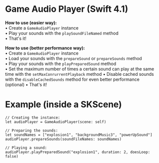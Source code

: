 # Game Audio Player (Swift 4.1)

**How to use (easier way):** <br />
• Create a `GameAudioPlayer` instance <br />
• Play your sounds with the `playSoundFileNamed` method <br />
• That's it! <br />

**How to use (better performance way):** <br />
• Create a `GameAudioPlayer` instance <br />
• Load your sounds with the `prepareSound` or `prepareSounds` method <br />
• Play your sounds with the `playPreparedSound` method <br />
• Set the maximum number of times a certain sound can play at the same time with the `setMaxConrurrentPlayback` method
• Disable cached sounds with the `disableCachedSounds` method for even better performance (optional)
• That's it! <br />

# Example (inside a SKScene)
```
// Creating the instance:
let audioPlayer = GameAudioPlayer(scene: self)
        
// Preparing the sounds:
let soundNames = ["explosion1", "backgroundMusic3", "powerUpSound"]        
audioPlayer.prepareSounds(soundFileNames: soundNames)
        
// Playing a sound:
audioPlayer.playPreparedSound("explosion1", duration: 2, doesLoop: false)
```
